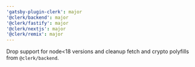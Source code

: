 ```yaml
---
'gatsby-plugin-clerk': major
'@clerk/backend': major
'@clerk/fastify': major
'@clerk/nextjs': major
'@clerk/remix': major
---
```


Drop support for node<18 versions and cleanup
fetch and crypto polyfills from `@clerk/backend`.
